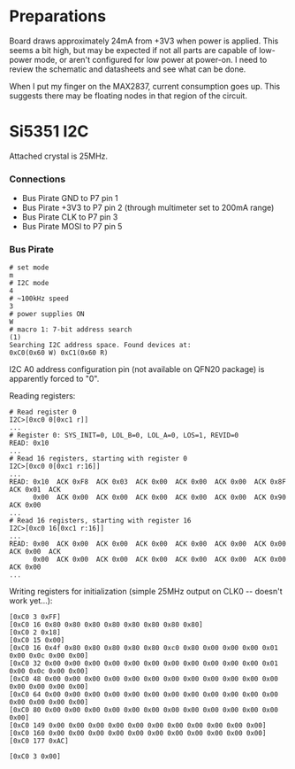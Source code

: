 # Preparations

Board draws approximately 24mA from +3V3 when power is applied. This seems a bit high, but may be expected if not all parts are capable of low-power mode, or aren't configured for low power at power-on. I need to review the schematic and datasheets and see what can be done.

When I put my finger on the MAX2837, current consumption goes up. This suggests there may be floating nodes in that region of the circuit.

# Si5351 I2C

Attached crystal is 25MHz.

### Connections

* Bus Pirate GND to P7 pin 1
* Bus Pirate +3V3 to P7 pin 2 (through multimeter set to 200mA range)
* Bus Pirate CLK to P7 pin 3
* Bus Pirate MOSI to P7 pin 5

### Bus Pirate

    # set mode
    m
    # I2C mode
    4
    # ~100kHz speed
    3
    # power supplies ON
    W
    # macro 1: 7-bit address search
    (1)
    Searching I2C address space. Found devices at:
    0xC0(0x60 W) 0xC1(0x60 R) 

I2C A0 address configuration pin (not available on QFN20 package) is apparently forced to "0".

Reading registers:

    # Read register 0
    I2C>[0xc0 0[0xc1 r]]
    ...
    # Register 0: SYS_INIT=0, LOL_B=0, LOL_A=0, LOS=1, REVID=0
    READ: 0x10
    ...
    # Read 16 registers, starting with register 0
    I2C>[0xc0 0[0xc1 r:16]]
    ...
    READ: 0x10  ACK 0xF8  ACK 0x03  ACK 0x00  ACK 0x00  ACK 0x00  ACK 0x8F  ACK 0x01  ACK
          0x00  ACK 0x00  ACK 0x00  ACK 0x00  ACK 0x00  ACK 0x00  ACK 0x90  ACK 0x00
    ...
    # Read 16 registers, starting with register 16
    I2C>[0xc0 16[0xc1 r:16]]
    ...
    READ: 0x00  ACK 0x00  ACK 0x00  ACK 0x00  ACK 0x00  ACK 0x00  ACK 0x00  ACK 0x00  ACK
          0x00  ACK 0x00  ACK 0x00  ACK 0x00  ACK 0x00  ACK 0x00  ACK 0x00  ACK 0x00 
    ...

Writing registers for initialization (simple 25MHz output on CLK0 -- doesn't work yet...):

    [0xC0 3 0xFF]
    [0xC0 16 0x80 0x80 0x80 0x80 0x80 0x80 0x80 0x80]
    [0xC0 2 0x18]
    [0xC0 15 0x00]
    [0xC0 16 0x4f 0x80 0x80 0x80 0x80 0x80 0xc0 0x80 0x00 0x00 0x00 0x01 0x00 0x0c 0x00 0x00]
    [0xC0 32 0x00 0x00 0x00 0x00 0x00 0x00 0x00 0x00 0x00 0x00 0x00 0x01 0x00 0x0c 0x00 0x00]
    [0xC0 48 0x00 0x00 0x00 0x00 0x00 0x00 0x00 0x00 0x00 0x00 0x00 0x00 0x00 0x00 0x00 0x00]
    [0xC0 64 0x00 0x00 0x00 0x00 0x00 0x00 0x00 0x00 0x00 0x00 0x00 0x00 0x00 0x00 0x00 0x00]
    [0xC0 80 0x00 0x00 0x00 0x00 0x00 0x00 0x00 0x00 0x00 0x00 0x00 0x00 0x00]
    [0xC0 149 0x00 0x00 0x00 0x00 0x00 0x00 0x00 0x00 0x00 0x00 0x00]
    [0xC0 160 0x00 0x00 0x00 0x00 0x00 0x00 0x00 0x00 0x00 0x00 0x00]
    [0xC0 177 0xAC]
    
    [0xC0 3 0x00]

